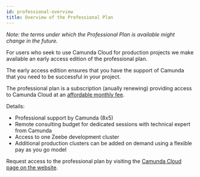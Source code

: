 ```yaml
---
id: professional-overview
title: Overview of the Professional Plan
---
```


_Note: the terms under which the Professional Plan is available might change in the future._

For users who seek to use Camunda Cloud for production projects we make available an early access edition of the professional plan.

The early access edition ensures that you have the support of Camunda that you need to be successful in your project.

The professional plan is a subscription (anually renewing) providing access to Camunda Cloud at an [affordable monthly fee](https://camunda.com/cloud).

Details:

* Professional support by Camunda (8x5)
* Remote consulting budget for dedicated sessions with technical expert from Camunda
* Access to one Zeebe development cluster
* Additional production clusters can be added on demand using a flexible pay as you go model

Request access to the professional plan by visiting the [Camunda Cloud page on the website](https://camunda.com/cloud).
